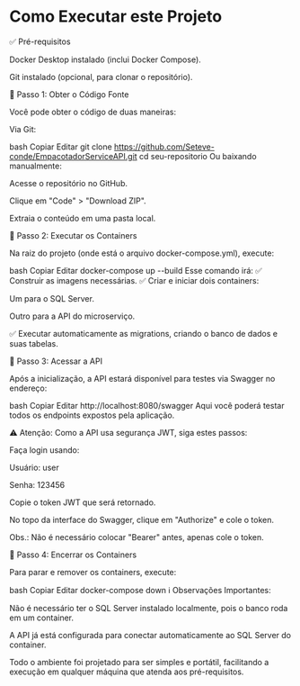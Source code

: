 ﻿# Como Executar este Projeto

✅ Pré-requisitos

Docker Desktop instalado (inclui Docker Compose).

Git instalado (opcional, para clonar o repositório).

🚀 Passo 1: Obter o Código Fonte

Você pode obter o código de duas maneiras:

Via Git:

bash
Copiar
Editar
git clone https://github.com/Seteve-conde/EmpacotadorServiceAPI.git
cd seu-repositorio
Ou baixando manualmente:

Acesse o repositório no GitHub.

Clique em "Code" > "Download ZIP".

Extraia o conteúdo em uma pasta local.

🚀 Passo 2: Executar os Containers

Na raiz do projeto (onde está o arquivo docker-compose.yml), execute:

bash
Copiar
Editar
docker-compose up --build
Esse comando irá:
✅ Construir as imagens necessárias.
✅ Criar e iniciar dois containers:

Um para o SQL Server.

Outro para a API do microserviço.

✅ Executar automaticamente as migrations, criando o banco de dados e suas tabelas.

🚀 Passo 3: Acessar a API

Após a inicialização, a API estará disponível para testes via Swagger no endereço:

bash
Copiar
Editar
http://localhost:8080/swagger
Aqui você poderá testar todos os endpoints expostos pela aplicação.

⚠️ Atenção: Como a API usa segurança JWT, siga estes passos:

Faça login usando:

Usuário: user

Senha: 123456

Copie o token JWT que será retornado.

No topo da interface do Swagger, clique em "Authorize" e cole o token.

Obs.: Não é necessário colocar "Bearer" antes, apenas cole o token.

🚀 Passo 4: Encerrar os Containers

Para parar e remover os containers, execute:

bash
Copiar
Editar
docker-compose down
ℹ️ Observações Importantes:

Não é necessário ter o SQL Server instalado localmente, pois o banco roda em um container.

A API já está configurada para conectar automaticamente ao SQL Server do container.

Todo o ambiente foi projetado para ser simples e portátil, facilitando a execução em qualquer máquina que atenda aos pré-requisitos.